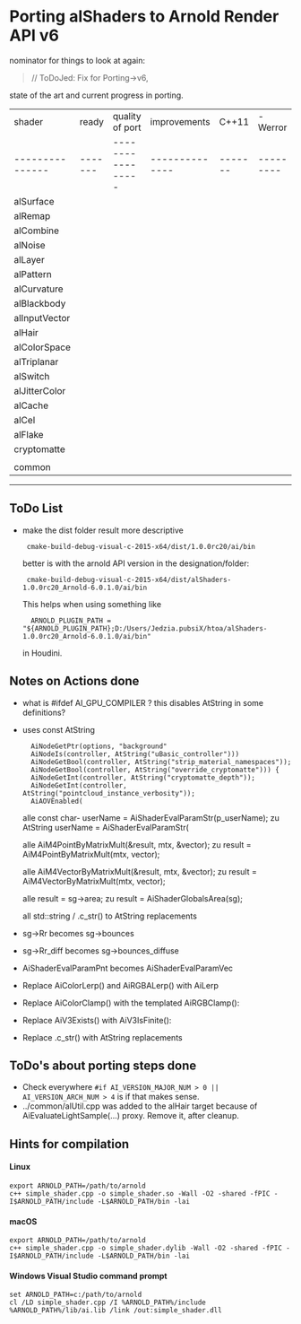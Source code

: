 # Porting alShaders to Arnold Render API v6 #
nominator for things to look at again:
> // ToDoJed: Fix for Porting->v6, 

state of the art and current progress in porting.

|               |       |                 |              |       |         |
|---------------|-------|-----------------|--------------|-------|---------| 
|shader         | ready | quality of port | improvements | C++11 | -Werror |
|---------------|-------|-----------------|--------------|-------|---------| 
|alSurface      |       |                 |              |       |         |             
|alRemap        |       |                 |              |       |         |           
|alCombine      |       |                 |              |       |         |             
|alNoise        |       |                 |              |       |         |           
|alLayer        |       |                 |              |       |         |           
|alPattern      |       |                 |              |       |         |             
|alCurvature    |       |                 |              |       |         |               
|alBlackbody    |       |                 |              |       |         |               
|alInputVector  |       |                 |              |       |         |                 
|alHair         |       |                 |              |       |         |          
|alColorSpace   |       |                 |              |       |         |                
|alTriplanar    |       |                 |              |       |         |               
|alSwitch       |       |                 |              |       |         |            
|alJitterColor  |       |                 |              |       |         |                 
|alCache        |       |                 |              |       |         |           
|alCel          |       |                 |              |       |         |         
|alFlake        |       |                 |              |       |         |           
|cryptomatte    |       |                 |              |       |         |               
|               |       |                 |              |       |         |    
|common         |       |                 |              |       |         |          
-----------------------------------------------------------------------------


## ToDo List ##

- make the dist folder result more descriptive  

       cmake-build-debug-visual-c-2015-x64/dist/1.0.0rc20/ai/bin

    better is with the arnold API version in the designation/folder:
    
       cmake-build-debug-visual-c-2015-x64/dist/alShaders-1.0.0rc20_Arnold-6.0.1.0/ai/bin
    
    This helps when using something like 
        
        ARNOLD_PLUGIN_PATH = "${ARNOLD_PLUGIN_PATH};D:/Users/Jedzia.pubsiX/htoa/alShaders-1.0.0rc20_Arnold-6.0.1.0/ai/bin"
    in Houdini.   
    


## Notes on Actions done
 
- what is #ifdef AI_GPU_COMPILER ? this disables AtString in some definitions?

- uses const AtString

        AiNodeGetPtr(options, "background"
        AiNodeIs(controller, AtString("uBasic_controller")))
        AiNodeGetBool(controller, AtString("strip_material_namespaces"));
        AiNodeGetBool(controller, AtString("override_cryptomatte"))) {
        AiNodeGetInt(controller, AtString("cryptomatte_depth"));
        AiNodeGetInt(controller, AtString("pointcloud_instance_verbosity"));
        AiAOVEnabled(


    alle 	const char- userName = AiShaderEvalParamStr(p_userName);
    zu 		AtString userName = AiShaderEvalParamStr(
    
    alle 	AiM4PointByMatrixMult(&result, mtx, &vector);
    zu		result = AiM4PointByMatrixMult(mtx, vector);	
    
    alle 	AiM4VectorByMatrixMult(&result, mtx, &vector);
    zu 		result = AiM4VectorByMatrixMult(mtx, vector);
    
    alle 	result = sg->area;
    zu 		result = AiShaderGlobalsArea(sg);
    
    all     std::string / .c_str() 
    to      AtString replacements 

- sg->Rr becomes sg->bounces
- sg->Rr_diff becomes sg->bounces_diffuse

- AiShaderEvalParamPnt becomes AiShaderEvalParamVec

- Replace	AiColorLerp() and AiRGBALerp() with AiLerp
- Replace	AiColorClamp()	with	the	templated	AiRGBClamp():	
- Replace	AiV3Exists()	with	AiV3IsFinite():		

- Replace	.c_str()	with	AtString replacements

## ToDo's about porting steps done

- Check everywhere `#if AI_VERSION_MAJOR_NUM > 0 || AI_VERSION_ARCH_NUM > 4` is if that 
  makes sense.
- ../common/alUtil.cpp was added to the alHair target because of AiEvaluateLightSample(...) proxy.
  Remove it, after cleanup.
 

## Hints for compilation
#### Linux
    export ARNOLD_PATH=/path/to/arnold
    c++ simple_shader.cpp -o simple_shader.so -Wall -O2 -shared -fPIC -I$ARNOLD_PATH/include -L$ARNOLD_PATH/bin -lai
#### macOS
    export ARNOLD_PATH=/path/to/arnold
    c++ simple_shader.cpp -o simple_shader.dylib -Wall -O2 -shared -fPIC -I$ARNOLD_PATH/include -L$ARNOLD_PATH/bin -lai
#### Windows Visual Studio command prompt
    set ARNOLD_PATH=c:/path/to/arnold
    cl /LD simple_shader.cpp /I %ARNOLD_PATH%/include %ARNOLD_PATH%/lib/ai.lib /link /out:simple_shader.dll